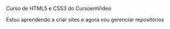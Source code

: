 Curso de HTML5 e CSS3 do CursoemVideo


Estou aprendendo a criar sites e agora vou gerenciar repositórios